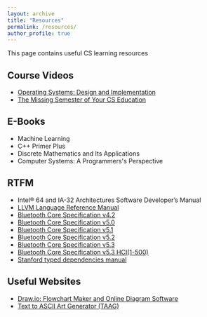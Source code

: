 ```yaml
---
layout: archive
title: "Resources"
permalink: /resources/
author_profile: true
---
```


This page contains useful CS learning resources

## Course Videos
- [Operating Systems: Design and Implementation](https://www.bilibili.com/video/BV1Cm4y1d7Ur/?spm_id_from=333.337.search-card.all.click&vd_source=98ed1b5c2b4b22a2d50bba400b48cc28)
- [The Missing Semester of Your CS Education](https://www.bilibili.com/video/BV1x7411H7wa/?spm_id_from=333.337.search-card.all.click&vd_source=98ed1b5c2b4b22a2d50bba400b48cc28)


## E-Books
- Machine Learning
- C++ Primer Plus
- Discrete Mathematics and Its Applications
- Computer Systems: A Programmers's Perspective


## RTFM
- Intel® 64 and IA-32 Architectures Software Developer’s Manual
- [LLVM Language Reference Manual](https://llvm.org/docs/LangRef.html)
- [Bluetooth Core Specification v4.2](../files/bluetooth/Core_v4.2.pdf)
- [Bluetooth Core Specification v5.0](../files/bluetooth/Core_v5.0.pdf)
- [Bluetooth Core Specification v5.1](../files/bluetooth/Core_v5.1.pdf)
- [Bluetooth Core Specification v5.2](../files/bluetooth/Core_v5.2.pdf)
- [Bluetooth Core Specification v5.3](../files/bluetooth/Core_v5.3.pdf)
- [Bluetooth Core Specification v5.3 HCI(1-500)](../files/bluetooth/Core_v5.3_1_500.pdf)
- [Stanford typed dependencies manual](../files/dependencies_manual.pdf)


## Useful Websites
- [Draw.io: Flowchart Maker and Online Diagram Software](https://www.draw.io/)
- [Text to ASCII Art Generator (TAAG)](http://patorjk.com/software/taag/)
